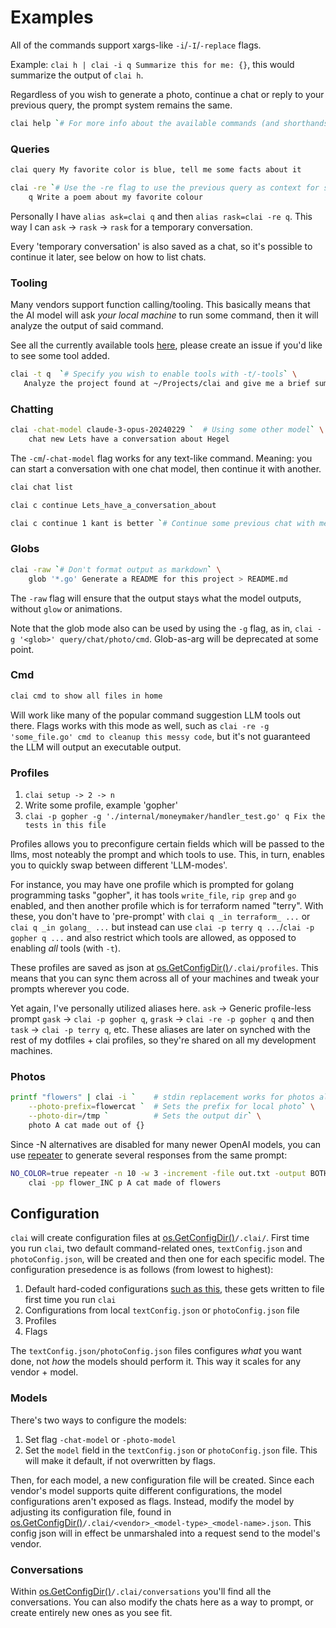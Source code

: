 # Examples

All of the commands support xargs-like `-i`/`-I`/`-replace` flags.

Example: `clai h | clai -i q Summarize this for me: {}`, this would summarize the output of `clai h`.

Regardless of you wish to generate a photo, continue a chat or reply to your previous query, the prompt system remains the same.

```bash
clai help `# For more info about the available commands (and shorthands)`
```

### Queries
```bash
clai query My favorite color is blue, tell me some facts about it
```
```bash
clai -re `# Use the -re flag to use the previous query as context for some next query` \
    q Write a poem about my favorite colour 
```

Personally I have `alias ask=clai q` and then `alias rask=clai -re q`.
This way I can `ask` -> `rask` -> `rask` for a temporary conversation.

Every 'temporary conversation' is also saved as a chat, so it's possible to continue it later, see below on how to list chats.

### Tooling
Many vendors support function calling/tooling.
This basically means that the AI model will ask *your local machine* to run some command, then it will analyze the output of said command.

See all the currently available tools [here](./internal/tools/), please create an issue if you'd like to see some tool added.
```bash
clai -t q  `# Specify you wish to enable tools with -t/-tools` \
   Analyze the project found at ~/Projects/clai and give me a brief summary of what it does
```

### Chatting
```bash
clai -chat-model claude-3-opus-20240229 `  # Using some other model` \
    chat new Lets have a conversation about Hegel
```

The `-cm`/`-chat-model` flag works for any text-like command.
Meaning: you can start a conversation with one chat model, then continue it with another.
```bash
clai chat list
```
```bash
clai c continue Lets_have_a_conversation_about
```

```bash
clai c continue 1 kant is better `# Continue some previous chat with message ` 
```

### Globs
```bash
clai -raw `# Don't format output as markdown` \
    glob '*.go' Generate a README for this project > README.md
```
The `-raw` flag will ensure that the output stays what the model outputs, without `glow` or animations.

Note that the glob mode also can be used by using the `-g` flag, as in, `clai -g '<glob>' query/chat/photo/cmd`.
Glob-as-arg will be deprecated at some point.

### Cmd
```bash
clai cmd to show all files in home
```

Will work like many of the popular command suggestion LLM tools out there.
Flags works with this mode as well, such as `clai -re -g 'some_file.go' cmd to cleanup this messy code`, but it's not guaranteed the LLM will output an executable output.

### Profiles
1. `clai setup -> 2 -> n`
1. Write some profile, example 'gopher'
1. `clai -p gopher -g './internal/moneymaker/handler_test.go' q Fix the tests in this file`

Profiles allows you to preconfigure certain fields which will be passed to the llms, most noteably the prompt and which tools to use.
This, in turn, enables you to quickly swap between different 'LLM-modes'.

For instance, you may have one profile which is prompted for golang programming tasks "gopher", it has tools `write_file`, `rip grep` and `go` enabled, and then another profile which is for terraform named "terry".
With these, you don't have to 'pre-prompt' with `clai q _in terraform_ ...` or `clai q _in golang_ ...` but instead can use `clai -p terry q ...`/`clai -p gopher q ...` and also restrict which tools are allowed, as opposed to enabling _all_ tools (with `-t`).

These profiles are saved as json at [os.GetConfigDir()](https://pkg.go.dev/os#UserConfigDir)`/.clai/profiles`.
This means that you can sync them across all of your machines and tweak your prompts wherever you code. 

Yet again, I've personally utilized aliases here.
`ask` -> Generic profile-less prompt
`gask` -> `clai -p gopher q`, `grask` -> `clai -re -p gopher q` and then `task` -> `clai -p terry q`, etc.
These aliases are later on synched with the rest of my dotfiles + clai profiles, so they're shared on all my development machines.

### Photos
```bash
printf "flowers" | clai -i `    # stdin replacement works for photos also` \
    --photo-prefix=flowercat `  # Sets the prefix for local photo` \
    --photo-dir=/tmp `          # Sets the output dir` \
    photo A cat made out of {}
```

Since -N alternatives are disabled for many newer OpenAI models, you can use [repeater](https://github.com/baalimago/repeater) to generate several responses from the same prompt:
```bash
NO_COLOR=true repeater -n 10 -w 3 -increment -file out.txt -output BOTH \
    clai -pp flower_INC p A cat made of flowers
```


## Configuration
`clai` will create configuration files at [os.GetConfigDir()](https://pkg.go.dev/os#UserConfigDir)`/.clai/`.
First time you run `clai`, two default command-related ones, `textConfig.json` and `photoConfig.json`,  will be created and then one for each specific model.
The configuration presedence is as follows (from lowest to highest):
1. Default hard-coded configurations [such as this](./internal/text/conf.go), these gets written to file first time you run `clai`
1. Configurations from local `textConfig.json` or `photoConfig.json` file
1. Profiles
1. Flags

The `textConfig.json/photoConfig.json` files configures _what_ you want done, not _how_ the models should perform it.
This way it scales for any vendor + model.

### Models
There's two ways to configure the models:
1. Set flag `-chat-model` or `-photo-model` 
1. Set the `model` field in the `textConfig.json` or `photoConfig.json` file. This will make it default, if not overwritten by flags.

Then, for each model, a new configuration file will be created.
Since each vendor's model supports quite different configurations, the model configurations aren't exposed as flags.
Instead, modify the model by adjusting its configuration file, found in [os.GetConfigDir()](https://pkg.go.dev/os#UserConfigDir)`/.clai/<vendor>_<model-type>_<model-name>.json`.
This config json will in effect be unmarshaled into a request send to the model's vendor.

### Conversations
Within [os.GetConfigDir()](https://pkg.go.dev/os#UserConfigDir)`/.clai/conversations` you'll find all the conversations.
You can also modify the chats here as a way to prompt, or create entirely new ones as you see fit.
